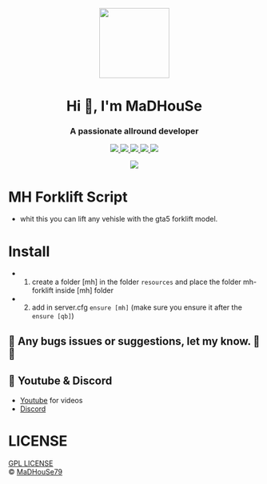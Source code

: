 <p align="center">
    <img width="140" src="https://icons.iconarchive.com/icons/iconarchive/red-orb-alphabet/128/Letter-M-icon.png" />  
    <h1 align="center">Hi 👋, I'm MaDHouSe</h1>
    <h3 align="center">A passionate allround developer </h3>    
</p>

<p align="center">
  <a href="https://github.com/MaDHouSe79/mh-forklift/issues">
    <img src="https://img.shields.io/github/issues/MaDHouSe79/mh-forklift"/> 
  </a>
  <a href="https://github.com/MaDHouSe79/mh-forklift/watchers">
    <img src="https://img.shields.io/github/watchers/MaDHouSe79/mh-forklift"/> 
  </a> 
  <a href="https://github.com/MaDHouSe79/mh-forklift/network/members">
    <img src="https://img.shields.io/github/forks/MaDHouSe79/mh-forklift"/> 
  </a>  
  <a href="https://github.com/MaDHouSe79/mh-forklift/stargazers">
    <img src="https://img.shields.io/github/stars/MaDHouSe79/mh-forklift?color=white"/> 
  </a>
  <a href="https://github.com/MaDHouSe79/mh-forklift/blob/main/LICENSE">
    <img src="https://img.shields.io/github/license/MaDHouSe79/mh-forklift?color=black"/> 
  </a>      
</p>

<p align="center">
  <img alig src="https://github-profile-trophy.vercel.app/?username=MaDHouSe79&margin-w=15&column=6" />
</p>

# MH Forklift Script
- whit this you can lift any vehisle with the gta5 forklift model.

# Install
- 1. create a folder [mh] in the folder `resources` and place the folder mh-forklift inside [mh] folder
- 2. add in server.cfg `ensure [mh]` (make sure you ensure it after the `ensure [qb]`)


## 🐞 Any bugs issues or suggestions, let my know. 👊😎

## 🙈 Youtube & Discord
- [Youtube](https://www.youtube.com/@MaDHouSe79) for videos
- [Discord](https://discord.gg/cEMSeE9dgS)

# LICENSE
[GPL LICENSE](./LICENSE)<br />
&copy; [MaDHouSe79](https://www.youtube.com/@MaDHouSe79)